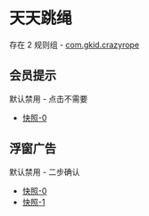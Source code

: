 # 天天跳绳

存在 2 规则组 - [com.gkid.crazyrope](/src/apps/com.gkid.crazyrope.ts)

## 会员提示

默认禁用 - 点击不需要

- [快照-0](https://i.gkd.li/import/12916419)

## 浮窗广告

默认禁用 - 二步确认

- [快照-0](https://i.gkd.li/import/13262845)
- [快照-1](https://i.gkd.li/import/13262844)
